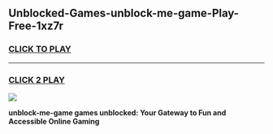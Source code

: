 
## Unblocked-Games-unblock-me-game-Play-Free-1xz7r
<h3>
<a href="https://premium76.site?title=unblock-me-game&ref=18A">CLICK TO PLAY</a></h3>
<hr>

<h3>
<a href="https://premium76.site?title=unblock-me-game&ref=18A">CLICK 2 PLAY</a>
  
</h3>

<a href="https://premium76.site?title=unblock-me-game&ref=18A"><img src="https://clearcache.store/games.png"></a>


**unblock-me-game games unblocked: Your Gateway to Fun and Accessible Online Gaming**
